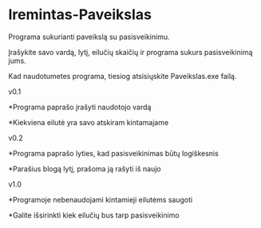 # Iremintas-Paveikslas
Programa sukurianti paveikslą su pasisveikinimu.

Įrašykite savo vardą, lytį, eilučių skaičių ir programa sukurs pasisveikinimą jums.

Kad naudotumetes programa, tiesiog atsisiųskite Paveikslas.exe failą.

v0.1

*Programa paprašo įrašyti naudotojo vardą

*Kiekviena eilutė yra savo atskiram kintamajame

v0.2

*Programa paprašo lyties, kad pasisveikinimas būtų logiškesnis

*Parašius blogą lytį, prašoma ją rašyti iš naujo

v1.0

*Programoje nebenaudojami kintamieji eilutėms saugoti

*Galite išsirinkti kiek eilučių bus tarp pasisveikinimo
